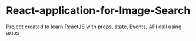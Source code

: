 # React-application-for-Image-Search
Project created to learn ReactJS with props, state, Events, API call using axios
